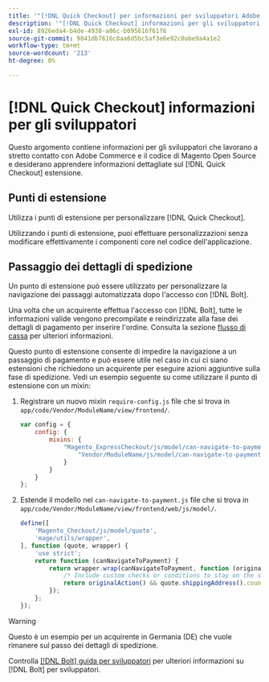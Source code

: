 ```yaml
---
title: '"[!DNL Quick Checkout] per informazioni per sviluppatori Adobe Commerce"'
description: '"[!DNL Quick Checkout] informazioni per gli sviluppatori."'
exl-id: 8926eda4-b4de-4938-a86c-b095616f61f6
source-git-commit: 9841db7616c8aa6d5bc5af3e6e92c0abe9a4a1e2
workflow-type: tm+mt
source-wordcount: '213'
ht-degree: 0%

---
```


# [!DNL Quick Checkout] informazioni per gli sviluppatori

Questo argomento contiene informazioni per gli sviluppatori che lavorano a stretto contatto con Adobe Commerce e il codice di Magento Open Source e desiderano apprendere informazioni dettagliate sul [!DNL Quick Checkout] estensione.

## Punti di estensione

Utilizza i punti di estensione per personalizzare [!DNL Quick Checkout].

Utilizzando i punti di estensione, puoi effettuare personalizzazioni senza modificare effettivamente i componenti core nel codice dell&#39;applicazione.

## Passaggio dei dettagli di spedizione

Un punto di estensione può essere utilizzato per personalizzare la navigazione dei passaggi automatizzata dopo l&#39;accesso con [!DNL Bolt].

Una volta che un acquirente effettua l&#39;accesso con [!DNL Bolt], tutte le informazioni valide vengono precompilate e reindirizzate alla fase dei dettagli di pagamento per inserire l&#39;ordine. Consulta la sezione [flusso di cassa](https://experienceleague.adobe.com/docs/commerce-merchant-services/quick-checkout/manage-checkout/checkout-flow.html) per ulteriori informazioni.

Questo punto di estensione consente di impedire la navigazione a un passaggio di pagamento e può essere utile nel caso in cui ci siano estensioni che richiedono un acquirente per eseguire azioni aggiuntive sulla fase di spedizione. Vedi un esempio seguente su come utilizzare il punto di estensione con un mixin:

1. Registrare un nuovo mixin `require-config.js` file che si trova in `app/code/Vendor/ModuleName/view/frontend/`.

   ```js
   var config = {
       config: {
           mixins: {
               "Magento_ExpressCheckout/js/model/can-navigate-to-payment": {
                   "Vendor/ModuleName/js/model/can-navigate-to-payment-mixin": true
               }
           }
       }
   };
   ```

1. Estende il modello nel `can-navigate-to-payment.js` file che si trova in `app/code/Vendor/ModuleName/view/frontend/web/js/model/`.

   ```js
   define([
       'Magento_Checkout/js/model/quote',
       'mage/utils/wrapper',
   ], function (quote, wrapper) {
       'use strict';
       return function (canNavigateToPayment) {
           return wrapper.wrap(canNavigateToPayment, function (originalAction) {
               /* Include custom checks or conditions to stay on the shipping step,i.e: your shopper is from Germany */
               return originalAction() && quote.shippingAddress().countryId !== 'DE');
           });
       };
   });
   ```

>[!WARNING]
>
> Questo è un esempio per un acquirente in Germania (DE) che vuole rimanere sul passo dei dettagli di spedizione.

Controlla [[!DNL Bolt] guida per sviluppatori](https://help.bolt.com/developers/) per ulteriori informazioni su [!DNL Bolt] per sviluppatori.
